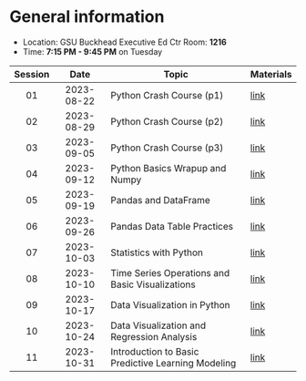 # General information
* Location: GSU Buckhead Executive Ed Ctr Room: **1216**
* Time: **7:15 PM - 9:45 PM** on Tuesday

| Session |    Date    | Topic                                              | Materials             |
| :-----: | :--------: | -------------------------------------------------- | --------------------- |
|   01    | 2023-08-22 | Python Crash Course (p1)                           | [link](./2023-08-22/) |
|   02    | 2023-08-29 | Python Crash Course (p2)                           | [link](./2023-08-29/) |
|   03    | 2023-09-05 | Python Crash Course (p3)                           | [link](./2023-09-05/) |
|   04    | 2023-09-12 | Python Basics Wrapup and Numpy                     | [link](./2023-09-12/) |
|   05    | 2023-09-19 | Pandas and DataFrame                               | [link](./2023-09-19/) |
|   06    | 2023-09-26 | Pandas Data Table Practices                        | [link](./2023-09-26/) |
|   07    | 2023-10-03 | Statistics with Python                             | [link](./2023-10-03/) |
|   08    | 2023-10-10 | Time Series Operations and Basic Visualizations    | [link](./2023-10-10/) |
|   09    | 2023-10-17 | Data Visualization in Python                       | [link](./2023-10-17/) |
|   10    | 2023-10-24 | Data Visualization and Regression Analysis         | [link](./2023-10-24/) |
|   11    | 2023-10-31 | Introduction to Basic Predictive Learning Modeling | [link](./2023-10-31/) |
